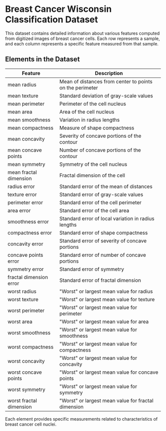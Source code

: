 # Breast Cancer Wisconsin Classification Dataset

This dataset contains detailed information about various features computed from digitized images of breast cancer cells. Each row represents a sample, and each column represents a specific feature measured from that sample.

## Elements in the Dataset

| Feature                   | Description                                                           |
|---------------------------|-----------------------------------------------------------------------|
| mean radius               | Mean of distances from center to points on the perimeter               |
| mean texture              | Standard deviation of gray-scale values                                |
| mean perimeter            | Perimeter of the cell nucleus                                         |
| mean area                 | Area of the cell nucleus                                              |
| mean smoothness           | Variation in radius lengths                                           |
| mean compactness          | Measure of shape compactness                                          |
| mean concavity            | Severity of concave portions of the contour                            |
| mean concave points       | Number of concave portions of the contour                              |
| mean symmetry             | Symmetry of the cell nucleus                                          |
| mean fractal dimension    | Fractal dimension of the cell                                         |
| radius error              | Standard error of the mean of distances                                |
| texture error             | Standard error of gray-scale values                                   |
| perimeter error           | Standard error of the cell perimeter                                  |
| area error                | Standard error of the cell area                                       |
| smoothness error          | Standard error of local variation in radius lengths                   |
| compactness error         | Standard error of shape compactness                                   |
| concavity error           | Standard error of severity of concave portions                        |
| concave points error      | Standard error of number of concave portions                          |
| symmetry error            | Standard error of symmetry                                           |
| fractal dimension error   | Standard error of fractal dimension                                   |
| worst radius              | "Worst" or largest mean value for radius                              |
| worst texture             | "Worst" or largest mean value for texture                             |
| worst perimeter           | "Worst" or largest mean value for perimeter                           |
| worst area                | "Worst" or largest mean value for area                                |
| worst smoothness          | "Worst" or largest mean value for smoothness                          |
| worst compactness         | "Worst" or largest mean value for compactness                         |
| worst concavity           | "Worst" or largest mean value for concavity                           |
| worst concave points      | "Worst" or largest mean value for concave points                      |
| worst symmetry            | "Worst" or largest mean value for symmetry                            |
| worst fractal dimension   | "Worst" or largest mean value for fractal dimension                   |

Each element provides specific measurements related to characteristics of breast cancer cell nuclei.
